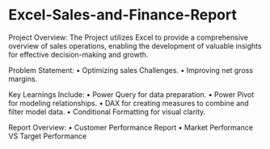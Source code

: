 # Excel-Sales-and-Finance-Report
Project Overview: The Project utilizes Excel to provide a comprehensive overview of sales operations, enabling the development of valuable insights for effective decision-making and growth.


Problem Statement:
• Optimizing sales Challenges.
• Improving net gross margins.


Key Learnings Include:
• Power Query for data preparation.
• Power Pivot for modeling relationships.
• DAX for creating measures to combine and filter model data.
• Conditional Formatting for visual clarity.


Report Overview:
• Customer Performance Report
• Market Performance VS Target Performance
